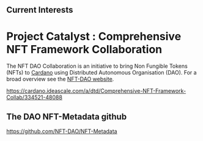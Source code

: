 ## Current Interests


Project Catalyst : Comprehensive NFT Framework Collaboration
============================================================

The NFT DAO Collaboration is an initiative to bring Non Fungible Tokens (NFTs) to [Cardano](https://cardano.org/) using Distributed Autonomous Organisation (DAO). For a broad overview see the [NFT-DAO website](https://nft-dao.org/).

https://cardano.ideascale.com/a/dtd/Comprehensive-NFT-Framework-Collab/334521-48088

## The DAO NFT-Metadata github

https://github.com/NFT-DAO/NFT-Metadata
